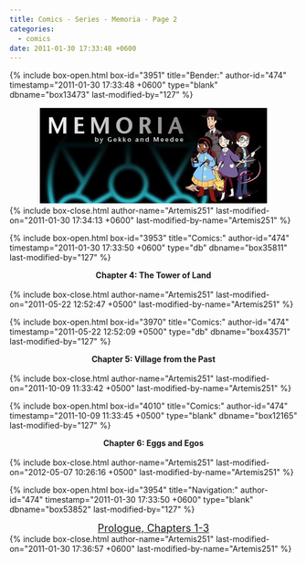 ```yaml
---
title: Comics - Series - Memoria - Page 2
categories:
  - comics
date: 2011-01-30 17:33:48 +0600
---
```

{% include box-open.html box-id="3951" title="Bender:" author-id="474" timestamp="2011-01-30 17:33:48 +0600" type="blank" dbname="box13473" last-modified-by="127" %}
<center>
<img src="/comics/series/memoria/memoriabanner.jpg" />
</center>
{% include box-close.html author-name="Artemis251" last-modified-on="2011-01-30 17:34:13 +0600" last-modified-by-name="Artemis251" %}

{% include box-open.html box-id="3953" title="Comics:" author-id="474" timestamp="2011-01-30 17:33:50 +0600" type="db" dbname="box35811" last-modified-by="127" %}
<center>
<b>Chapter 4: The Tower of Land</b>
<br /><br />
<navigator search="`Content` LIKE 'Memoria2%'" display="no" quantity="53" start="0" section="description" /><displaytor mode="twocolumnlist" />

</center>
{% include box-close.html author-name="Artemis251" last-modified-on="2011-05-22 12:52:47 +0500" last-modified-by-name="Artemis251" %}

{% include box-open.html box-id="3970" title="Comics:" author-id="474" timestamp="2011-05-22 12:52:09 +0500" type="db" dbname="box43571" last-modified-by="127" %}
<center>
<b>Chapter 5: Village from the Past</b>
<br /><br />
<navigator search="`Content` LIKE 'Memoria%'" display="no" quantity="49" start="156" section="description" /><displaytor mode="twocolumnlist" />

</center>
{% include box-close.html author-name="Artemis251" last-modified-on="2011-10-09 11:33:42 +0500" last-modified-by-name="Artemis251" %}

{% include box-open.html box-id="4010" title="Comics:" author-id="474" timestamp="2011-10-09 11:33:45 +0500" type="blank" dbname="box12165" last-modified-by="127" %}
<center>
<b>Chapter 6: Eggs and Egos</b>
<br /><br />
<navigator search="`Content` LIKE 'Memoria3%'" display="no" quantity="100" start="2" section="description" /><displaytor mode="twocolumnlist" />

</center>
{% include box-close.html author-name="Artemis251" last-modified-on="2012-05-07 10:26:16 +0500" last-modified-by-name="Artemis251" %}

{% include box-open.html box-id="3954" title="Navigation:" author-id="474" timestamp="2011-01-30 17:33:50 +0600" type="blank" dbname="box53852" last-modified-by="127" %}
<center>
<a href="index.php"><font size="4">Prologue, Chapters 1-3</font></a>
</center>
{% include box-close.html author-name="Artemis251" last-modified-on="2011-01-30 17:36:57 +0600" last-modified-by-name="Artemis251" %}
